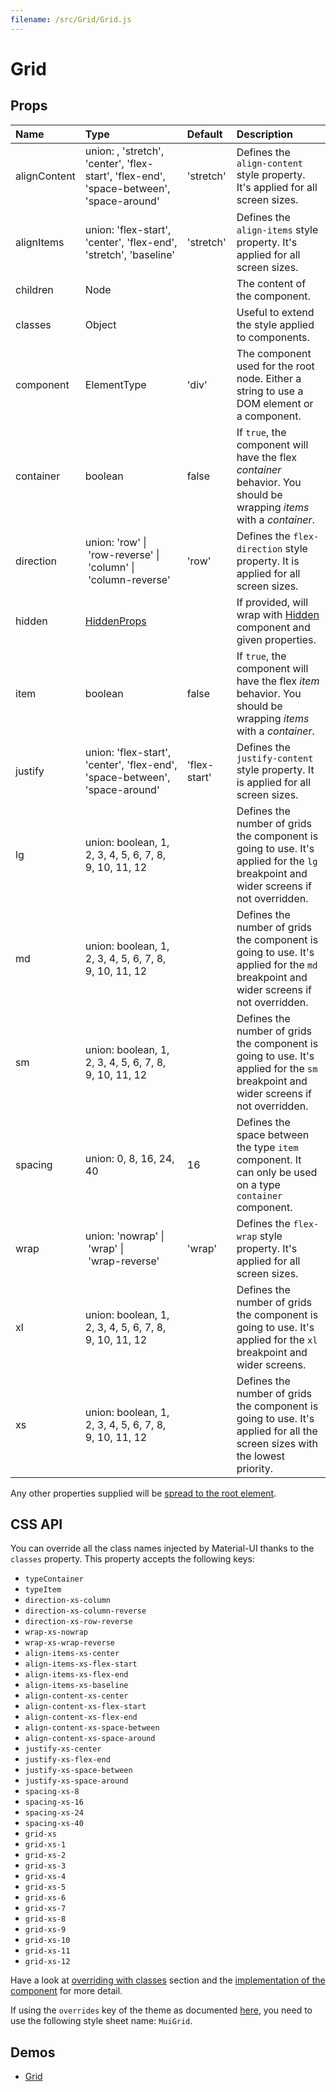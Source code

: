 ```yaml
---
filename: /src/Grid/Grid.js
---
```


<!--- This documentation is automatically generated, do not try to edit it. -->

# Grid



## Props

| Name | Type | Default | Description |
|:-----|:-----|:--------|:------------|
| alignContent | union:&nbsp;, 'stretch', 'center', 'flex-start', 'flex-end', 'space-between', 'space-around'<br> | 'stretch' | Defines the `align-content` style property. It's applied for all screen sizes. |
| alignItems | union:&nbsp;'flex-start', 'center', 'flex-end', 'stretch', 'baseline'<br> | 'stretch' | Defines the `align-items` style property. It's applied for all screen sizes. |
| children | Node |  | The content of the component. |
| classes | Object |  | Useful to extend the style applied to components. |
| component | ElementType | 'div' | The component used for the root node. Either a string to use a DOM element or a component. |
| container | boolean | false | If `true`, the component will have the flex *container* behavior. You should be wrapping *items* with a *container*. |
| direction | union:&nbsp;'row'&nbsp;&#124;<br>&nbsp;'row-reverse'&nbsp;&#124;<br>&nbsp;'column'&nbsp;&#124;<br>&nbsp;'column-reverse'<br> | 'row' | Defines the `flex-direction` style property. It is applied for all screen sizes. |
| hidden | [HiddenProps](/layout/hidden) |  | If provided, will wrap with [Hidden](/api/hidden) component and given properties. |
| item | boolean | false | If `true`, the component will have the flex *item* behavior. You should be wrapping *items* with a *container*. |
| justify | union:&nbsp;'flex-start', 'center', 'flex-end', 'space-between', 'space-around'<br> | 'flex-start' | Defines the `justify-content` style property. It is applied for all screen sizes. |
| lg | union:&nbsp;boolean, 1, 2, 3, 4, 5, 6, 7, 8, 9, 10, 11, 12<br> |  | Defines the number of grids the component is going to use. It's applied for the `lg` breakpoint and wider screens if not overridden. |
| md | union:&nbsp;boolean, 1, 2, 3, 4, 5, 6, 7, 8, 9, 10, 11, 12<br> |  | Defines the number of grids the component is going to use. It's applied for the `md` breakpoint and wider screens if not overridden. |
| sm | union:&nbsp;boolean, 1, 2, 3, 4, 5, 6, 7, 8, 9, 10, 11, 12<br> |  | Defines the number of grids the component is going to use. It's applied for the `sm` breakpoint and wider screens if not overridden. |
| spacing | union:&nbsp;0, 8, 16, 24, 40<br> | 16 | Defines the space between the type `item` component. It can only be used on a type `container` component. |
| wrap | union:&nbsp;'nowrap'&nbsp;&#124;<br>&nbsp;'wrap'&nbsp;&#124;<br>&nbsp;'wrap-reverse'<br> | 'wrap' | Defines the `flex-wrap` style property. It's applied for all screen sizes. |
| xl | union:&nbsp;boolean, 1, 2, 3, 4, 5, 6, 7, 8, 9, 10, 11, 12<br> |  | Defines the number of grids the component is going to use. It's applied for the `xl` breakpoint and wider screens. |
| xs | union:&nbsp;boolean, 1, 2, 3, 4, 5, 6, 7, 8, 9, 10, 11, 12<br> |  | Defines the number of grids the component is going to use. It's applied for all the screen sizes with the lowest priority. |

Any other properties supplied will be [spread to the root element](/guides/api#spread).

## CSS API

You can override all the class names injected by Material-UI thanks to the `classes` property.
This property accepts the following keys:
- `typeContainer`
- `typeItem`
- `direction-xs-column`
- `direction-xs-column-reverse`
- `direction-xs-row-reverse`
- `wrap-xs-nowrap`
- `wrap-xs-wrap-reverse`
- `align-items-xs-center`
- `align-items-xs-flex-start`
- `align-items-xs-flex-end`
- `align-items-xs-baseline`
- `align-content-xs-center`
- `align-content-xs-flex-start`
- `align-content-xs-flex-end`
- `align-content-xs-space-between`
- `align-content-xs-space-around`
- `justify-xs-center`
- `justify-xs-flex-end`
- `justify-xs-space-between`
- `justify-xs-space-around`
- `spacing-xs-8`
- `spacing-xs-16`
- `spacing-xs-24`
- `spacing-xs-40`
- `grid-xs`
- `grid-xs-1`
- `grid-xs-2`
- `grid-xs-3`
- `grid-xs-4`
- `grid-xs-5`
- `grid-xs-6`
- `grid-xs-7`
- `grid-xs-8`
- `grid-xs-9`
- `grid-xs-10`
- `grid-xs-11`
- `grid-xs-12`

Have a look at [overriding with classes](/customization/overrides#overriding-with-classes) section
and the [implementation of the component](https://github.com/mui-org/material-ui/tree/v1-beta/src/Grid/Grid.js)
for more detail.

If using the `overrides` key of the theme as documented
[here](/customization/themes#customizing-all-instances-of-a-component-type),
you need to use the following style sheet name: `MuiGrid`.

## Demos

- [Grid](/layout/grid)

